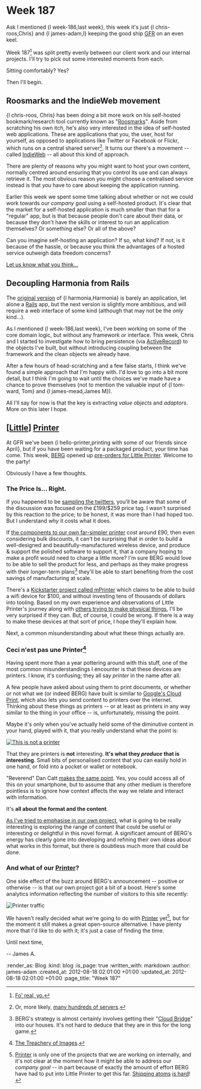 Week 187
========

Ask I mentioned {l week-186,last week}, this week it's just {l chris-roos,Chris} and {l james-adam,I} keeping the good ship [GFR](/) on an even keel.

Week 187[^187] was split pretty evenly between our client work and our internal projects. I'll try to pick out some interested moments from each.

[^187]: [Fo' real, yo.](http://en.wikipedia.org/wiki/187_(slang) "We is killaz!")

Sitting comfortably? Yes?

Then I'll begin.


Roosmarks and the IndieWeb movement
------------------

{l chris-roos, Chris} has been doing a bit more work on his self-hosted bookmark/research tool currently known as "[Roosmarks](http://github.com/chrisroos/roosmarks)". Aside from scratching his own itch, he's also very interested in the idea of self-hosted web applications. These are applications that you, the user, host for yourself, as opposed to applications like Twitter or Facebook or Flickr, which runs on a central shared server[^many-servers]. It turns our there's a movement -- called [IndieWeb](http://indiewebcamp.com/Main_Page) -- all about this kind of approach.

[^many-servers]: Or, more likely, [many hundreds of servers](http://gizmodo.com/5632095/justin-bieber-has-dedicated-servers-at-twitter).

There are plenty of reasons why you might want to host your own content, normally centred around ensuring that you control its use and can always retrieve it. The most obvious reason you might choose a centralised service instead is that *you* have to care about keeping the application running.

Earlier this week we spent some time talking about whether or not we could work towards our _company goal_ using a self-hosted product. It's clear that the market for a self-hosted application is much smaller than that for a "regular" app, but is that because people don't care about their data, or because they don't have the skills or interest to run an application themselves? Or something else? Or all of the above?

Can you imagine self-hosting an application? If so, what kind? If not, is it because of the hassle, or because you think the advantages of a hosted service outweigh data freedom concerns?

[Let us know what you think...](#comments)


Decoupling Harmonia from Rails
-------

The [original version](http://github.com/freerange/harmonia) of {l harmonia,Harmonia} is barely an application, let alone a [Rails](http://rubyonrails.org) app, but the next version is slightly more ambitious, and will require a web interface of some kind (although that may not be the *only* kind...).

As I mentioned {l week-186,last week}, I've been working on some of the core domain logic, but without any framework or interface. This week, Chris and I started to investigate how to bring persistence (via [ActiveRecord](http://ar.rubyonrails.org/)) to the objects I've built, but without introducing coupling between the framework and the clean objects we already have.

After a few hours of head-scratching and a few false starts, I think we've found a simple approach that I'm happy with. I'd love to go into a bit more detail, but I think I'm going to wait until the choices we've made have a chance to prove themselves (not to mention the valuable input of {l tom-ward, Tom} and {l james-mead,James M}).

All I'll say for now is that the key is extracting _value objects_ and _adaptors_. More on this later I hope.


[[Little](http://bergcloud.com/littleprinter/)] [Printer][gfr-printer]
-------

At GFR we've been {l hello-printer,printing with some of our friends since April}, but if you have been waiting for a packaged product, your time has come. This week, [BERG](http://berglondon.com) opened up [pre-orders for Little Printer](http://uk-shop.bergcloud.com/). Welcome to the party!

Obviously I have a few thoughts.


### The Price Is... Right.

If you happened to be [sampling the twitters](https://twitter.com/#!/search/little%20printer), you'll be aware that some of the discussion was focused on the £199/$259 price tag. I wasn't surprised by this reaction to the price; to be honest, it was more than I had hoped too. But I understand _why_ it costs what it does.

If [the components to our own far-simpler printer](https://github.com/freerange/printer/wiki/Component-list) cost around £90, then even considering bulk discounts, it can't be surprising that in order to build a well-designed and beautifully-manufactured wireless device, and produce & support the polished software to support it, that a company hoping to make a profit would need to charge a little more? I'm sure BERG would love to be able to sell the product for less, and perhaps as they make progress with their longer-term plans[^berg-plan] they'll be able to start benefiting from the cost savings of manufacturing at scale.

[^berg-plan]: BERG's strategy is almost certainly involves getting their "[Cloud Bridge](http://bergcloud.com/littleprinter/#the-bridge)" into our houses. It's not hard to deduce that they are in this for the long game.

There's a [Kickstarter project called mPrinter](http://www.kickstarter.com/projects/1953425088/mprinter-an-analog-printer-for-a-digital-world) which claims to be able to build a wifi device for $100, and without investing tens of thousands of dollars into tooling. Based on my own experience and observations of Little Printer's journey along with [others trying to make physical things](http://rodcorp.typepad.com/rodcorp/2012/08/small-hello-to-little-printer.html), I'll be very surprised if they can. But, of course, I could be wrong. If there is a way to make these devices at that sort of price, I hope they'll explain how.

Next, a common misunderstanding about what these things actually are.

### Ceci n'est pas une Printer[^pipe]

[^pipe]: [The Treachery of Images](http://en.wikipedia.org/wiki/The_Treachery_of_Images).

Having spent more than a year pottering around with this stuff, one of the most common misunderstandings I encounter is that these devices are printers. I know, it's confusing; they all say _printer_ in the name after all.

A few people have asked about using them to print documents, or whether or not what we (or indeed BERG) have built is similar to [Google's Cloud Print](http://www.google.com/cloudprint/), which also lets you send content to printers over the internet. Thinking about these things as printers -- or at least as printers in any  way similar to the thing in your office -- is, unfortunately, missing the point.

Maybe it's only when you've actually held some of the diminutive content in your hand, played with it, that you really understand what the point is:

[![This is not a printer](/images/blog/this-is-not-a-printer-small.jpg)](/images/blog/this-is-not-a-printer.jpg)

That they are printers is **not** interesting. **It's what they *produce* that is interesting**. Small bits of personalised content that you can easily hold in one hand, or fold into a pocket or wallet or notebook.

"Reverend" Dan Catt [makes the same point](http://revdancatt.com/2012/08/15/why-the-little-printer-is-good-aka-someone-on-the-internet-is-wrong-a-response/). Yes, you could access all of this on your smartphone, but to assume that any other medium is therefore pointless is to ignore how context affects the way we relate and interact with information.

It's **all about the format and the content**.

[As I've tried to emphasise in our own project](https://github.com/freerange/printer/wiki/Building-content-services), what is going to be really interesting is exploring the range of content that could be useful or interesting or delightful in this novel format. A significant amount of BERG's energy has clearly gone into developing and refining their own ideas about what works in this format, but there is doubtless much more that could be done.


### And what of our [Printer][gfr-printer]?

One side effect of the buzz around BERG's announcement -- positive or otherwise -- is that our own project got a bit of a boost. Here's some analytics information reflecting the number of visitors to this site recently:

![Printer traffic](/images/blog/printer-traffic.png)

We haven't really decided what we're going to do with [Printer][gfr-printer] yet[^printer-plans], but for the moment it still makes a great open-source alternative. I have plenty more that I'd like to do with it; it's just a case of finding the time.

Until next time,

-- James A.

[^printer-plans]: [Printer][gfr-printer] is only one of the projects that we are working on internally, and it's not clear at the moment how it might be able to address our _company goal_ -- in part because of exactly the amount of effort BERG have had to put into Little Printer to get this far. [Shipping atoms](https://twitter.com/freerange/status/235324391406329856) [is hard](http://berglondon.com/blog/2011/03/15/three-cheers-for-plumen-design-of-the-year/)!

[gfr-printer]: https://exciting.io/printer/

:render_as: Blog
:kind: blog
:is_page: true
:written_with: markdown
:author: james-adam
:created_at: 2012-08-18 02:01:00 +01:00
:updated_at: 2012-08-18 02:01:00 +01:00
:page_title: "Week 187"
